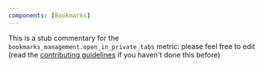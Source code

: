```yaml
---
components: [Bookmarks]
---
```


This is a stub commentary for the `bookmarks_management.open_in_private_tabs` metric: please feel free to edit (read the
[contributing guidelines](https://github.com/mozilla/glean-annotations/blob/main/CONTRIBUTING.md)
if you haven't done this before)
